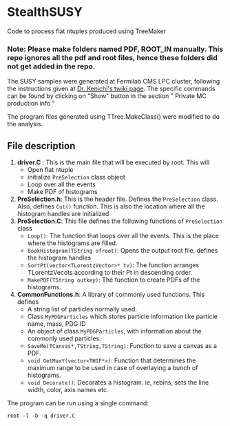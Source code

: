 # StealthSUSY
Code to process flat ntuples produced using TreeMaker

### Note: Please make folders named PDF, ROOT_IN manually. This repo ignores all the pdf and root files, hence these folders did not get added in the repo.
The SUSY samples were generated at Fermilab CMS LPC cluster, following the instructions given at [Dr. Kenichi's twiki page](https://twiki.cern.ch/twiki/bin/viewauth/CMS/SUSYPrivateMCNoteKH). The specific commands can be found by clicking on "Show" button in the section " Private MC production info "

The program files generated using TTree.MakeClass() were modified to do the analysis.

## File description
1. **driver.C** : This is the main file that will be executed by root. This will
   * Open flat ntuple
   * initialize `PreSelection` class object
   * Loop over all the events
   * Make PDF of histograms
2. **PreSelection.h**: This is the header file. Defines the `PreSelection` class. Also, defines `Cut()` function. This is also the location where all the histogram handles are initialized
3. **PreSelection.C**: This file defines the following functions of `PreSelection` class
   * `Loop()`: The function that loops over all the events. This is the place where the histograms are filled.
   * `BookHistogram(TString ofroot)`: Opens the output root file, defines the histogram handles
   * `SortPt(vector<TLorentzVector>* tv)`: The function arranges TLorentzVecots according to their Pt in descending order.
   * `MakePDF(TString outkey)`: The function to create PDFs of the histograms.
4. **CommonFunctions.h**: A library of commonly used functions. This defines
   * A string list of particles normally used.
   * Class `MyPDGParticles` which stores particle information like particle name, mass, PDG ID
   * An object of class `MyPDGParticles`, with information about the commonly used particles.
   * `SaveMe(TCanvas*,TString,TString)`: Function to save a canvas as a PDF.
   * `void GetMaxY(vector<TH1F*>)`: Function that determines the maximum range to be used in case of overlaying a bunch of histograms.
   * `void Decorate()`: Decorates a histogram. ie, rebins, sets the line width, color, axis names etc.

The program can be run using a single command:

    root -l -b -q driver.C
